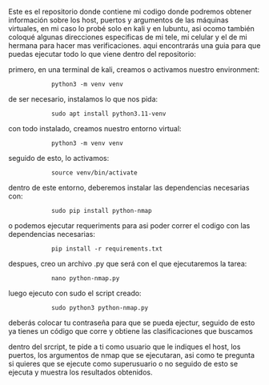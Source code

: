 Este es el repositorio donde contiene mi codigo donde podremos obtener información sobre los host, puertos y argumentos de las máquinas virtuales, en mi caso lo probé solo en kali y en lubuntu, asi ocomo también coloqué algunas direcciones especificas de mi tele, mi celular y el de mi hermana para hacer mas verificaciones. 
aqui encontrarás una guia para que puedas ejecutar todo lo que viene dentro del repositorio:

primero, en una terminal de kali, creamos o activamos nuestro environment:

                python3 -m venv venv 
    
de ser necesario, instalamos lo que nos pida:

                sudo apt install python3.11-venv
  
con todo instalado, creamos nuestro entorno virtual:

                python3 -m venv venv  

seguido de esto, lo activamos:

                source venv/bin/activate  

dentro de este entorno, deberemos instalar las dependencias necesarias con: 

                sudo pip install python-nmap 

o podemos ejecutar requeriments para asi poder correr el codigo con las dependencias necesarias:

                pip install -r requirements.txt

despues, creo un archivo .py que será con el que ejecutaremos la tarea:

                nano python-nmap.py 

luego ejecuto con sudo el script creado:

                sudo python3 python-nmap.py 

deberás colocar tu contraseña para que se pueda ejectur, seguido de esto ya tienes un código que corre y obtiene las clasificaciones que buscamos 

dentro del srcript, te pide a ti como usuario que le indiques el host, los puertos, los argumentos de nmap que se ejecutaran, asi como te pregunta si quieres que se ejecute como superusuario o no
seguido de esto se ejecuta y muestra los resultados obtenidos. 
